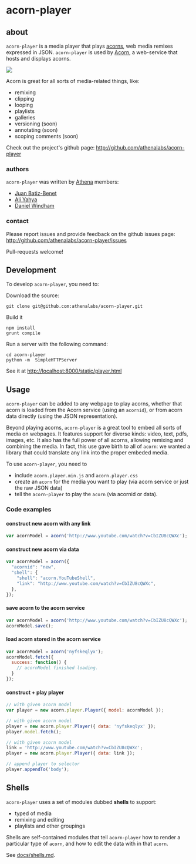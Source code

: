 # acorn-player

## about


`acorn-player` is a media player that plays
[acorns](http://acorn.athena.ai/about), web media remixes expressed in JSON.
`acorn-player` is used by [Acorn](http://acorn.athena.ai), a
web-service that hosts and displays acorns.



![](http://static.benet.ai/skitch/acorn_%7C_Media_Remixer-20130427-055341.png)

Acorn is great for all sorts of media-related things, like:
* remixing
* clipping
* looping
* playlists
* galleries
* versioning (soon)
* annotating (soon)
* scoping comments (soon)

Check out the project's github page:
http://github.com/athenalabs/acorn-player


### authors

``acorn-player`` was written by [Athena](http://github.com/athenalabs) members:

* [Juan Batiz-Benet](http://github.com/jbenet)
* [Ali Yahya](http://github.com/ali01)
* [Daniel Windham](http://github.com/tenedor)


### contact

Please report issues and provide feedback on the github issues page:
http://github.com/athenalabs/acorn-player/issues

Pull-requests welcome!

## Development

To develop ``acorn-player``, you need to:

Download the source:

    git clone git@github.com:athenalabs/acorn-player.git

Build it

    npm install
    grunt compile

Run a server with the following command:

    cd acorn-player
    python -m  SimpleHTTPServer

See it at [http://localhost:8000/static/player.html](http://localhost:8000/static/player.html)



## Usage


`acorn-player` can be added to any webpage to play acorns, whether that acorn
is loaded from the Acorn service (using an `acornid`), or from acorn data
directly (using the JSON representation).

Beyond playing acorns, `acorn-player` is a great tool to embed all sorts of
media on webpages. It features support for diverse kinds: video, text,
pdfs, images, etc. It also has the full power of all acorns, allowing remixing
and combining the media. In fact, this use gave birth to all of `acorn`: we
wanted a library that could translate any link into the proper embeded media.

To use ``acorn-player``, you need to

* include `acorn.player.min.js` and `acorn.player.css`
* create an `acorn` for the media you want to play (via acorn service or just the raw JSON data)
* tell the `acorn-player` to play the `acorn` (via acornid or data).


### Code examples


#### construct new acorn with any link

```javascript
var acornModel = acorn('http://www.youtube.com/watch?v=CbIZU8cQWXc');
```

#### construct new acorn via data

```javascript
var acornModel = acorn({
  "acornid": "new",
  "shell": {
    "shell": "acorn.YouTubeShell",
    "link": "http://www.youtube.com/watch?v=CbIZU8cQWXc",
  },
});
```

#### save acorn to the acorn service

```javascript
var acornModel = acorn('http://www.youtube.com/watch?v=CbIZU8cQWXc');
acornModel.save();
```

#### load acorn stored in the acorn service

```javascript
var acornModel = acorn('nyfskeqlyx');
acornModel.fetch({
  success: function() {
    // acornModel finished loading.
  }
});
```

#### construct + play player

```javascript
// with given acorn model
var player = new acorn.player.Player({ model: acornModel });

// with given acorn model
player = new acorn.player.Player({ data: 'nyfskeqlyx' });
player.model.fetch();

// with given acorn model
link = 'http://www.youtube.com/watch?v=CbIZU8cQWXc';
player = new acorn.player.Player({ data: link });

// append player to selector
player.appendTo('body');
```


## Shells

`acorn-player` uses a set of modules dubbed **shells** to support:
* typed of media
* remixing and editing
* playlists and other groupings

Shells are self-contained modules that tell `acorn-player` how to render a
particular type of `acorn`, and how to edit the data with in that `acorn`.

See [docs/shells.md](https://github.com/athenalabs/acorn-player/blob/master/docs/shells.md).
